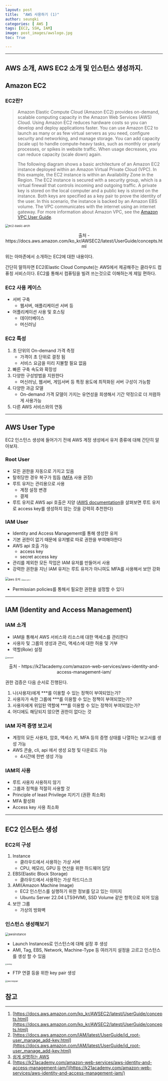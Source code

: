 ```yaml
---
layout: post
title:  "AWS 사용하기 (1)"
author: seungki
categories: [ AWS ]
tags: [EC2, SSH, IAM]
image: post_images/awslogo.jpg
toc: True

---
```

---
AWS 소개, AWS EC2 소개 및 인스턴스 생성까지.
---

## Amazon EC2

### EC2란?

> Amazon Elastic Compute Cloud (Amazon EC2) provides on-demand, scalable computing capacity in the Amazon Web Services (AWS) Cloud. Using Amazon EC2 reduces hardware costs so you can develop and deploy applications faster. You can use Amazon EC2 to launch as many or as few virtual servers as you need, configure security and networking, and manage storage. You can add capacity (scale up) to handle compute-heavy tasks, such as monthly or yearly processes, or spikes in website traffic. When usage decreases, you can reduce capacity (scale down) again.
>
> The following diagram shows a basic architecture of an Amazon EC2 instance deployed within an Amazon Virtual Private Cloud (VPC). In this example, the EC2 instance is within an Availability Zone in the Region. The EC2 instance is secured with a security group, which is a virtual firewall that controls incoming and outgoing traffic. A private key is stored on the local computer and a public key is stored on the instance. Both keys are specified as a key pair to prove the identity of the user. In this scenario, the instance is backed by an Amazon EBS volume. The VPC communicates with the internet using an internet gateway. For more information about Amazon VPC, see the [Amazon VPC User Guide](https://docs.aws.amazon.com/vpc/latest/userguide/).



<img src="../post_images/2023-09-19-AWS-ec2-1/ec2-basic-arch.png" alt="ec2-basic-arch" style="zoom: 67%;" class='center-image'/>

<p align='center'>출처 - https://docs.aws.amazon.com/ko_kr/AWSEC2/latest/UserGuide/concepts.html</p>

위는 아마존에서 소개하는 EC2에 대한 내용이다.

간단히 말하자면 EC2(Elastic Cloud Compute)는 AWS에서 제공해주는 클라우드 컴퓨칭 서비스이다. EC2를 통해서 컴퓨팅을 빌려 쓰는것으로 이해하는게 제일 편하다. 

### EC2 사용 케이스

* 서버 구축
  * 웹서버, 애플리케이션 서버 등
* 어플리케이션 사용 및 호스팅
  * 데이터베이스
  * 머신러닝

### EC2 특성

1. 초 단위의 On-demand 가격 측정
   * 가격이 초 단위로 결정 됨
   * 서비스 요금을 미리 지불할 필요 없음
2. 빠른 구축 속도와 확장성
3. 다양한 구성방법을 지원한다
   * 머신러닝, 웹서버, 게임서버 등 특정 용도에 최적화된 서버 구성이 가능함
4. 다양한 과금 모델
   * On-demand 가격 모델이 가지는 유연성을 희생해서 기간 약정으로 더 저렴하게 사용가능
5. 다른 AWS 서비스와의 연동

---

## AWS User Type

EC2 인스턴스 생성에 들어가기 전에 AWS 계정 생성에서 유저 종류에 대해 간단히 알아보자.

### Root User

* 모든 권한을 자동으로 가지고 있음
* 탈취당한 경우 복구가 힘듬 ([MFA](https://docs.aws.amazon.com/IAM/latest/UserGuide/enable-virt-mfa-for-root.html) 사용 권장)
* 루트 유저는 관리용으로 사용
  * 계정 설정 변경
  * 결제
* 루트 유저로 AWS api 호출은 지양 ([AWS documentation](https://docs.aws.amazon.com/IAM/latest/UserGuide/id_root-user_manage_add-key.html)을 살펴보면 루트 유저로 access key를 생성하지 않는 것을 강력히 추천한다)

### IAM User

* Identity and Access Management를 통해 생성한 유저
* 기본 권한이 없기 때문에 유저별로 따로 권한을 부여해야한다
* AWS api 호출 가능
  * access key
  * secret access key
* 관리를 제외한 모든 작업은 IAM 유저를 만들어서 사용
* 강력한 권한을 지닌 IAM 유저는 루트 유저가 아니여도 MFA를 사용해서 보안 강화

<img src="../post_images/2023-09-19-AWS-ec2-1/aws 유저.png" alt="aws 유저" style="zoom:67%;" class='center-image'/>

<img src="../post_images/2023-09-19-AWS-ec2-1/aws 유저 2.png" alt="aws 유저 2" style="zoom: 33%;" class=/>

* Permissian policies를 통해서 필요한 권한을 설정할 수 있다

---

## IAM (Identity and Access Management)

### IAM 소개

* IAM을 통해서 AWS 서비스와 리소스에 대한 액세스를 관리한다
* 사용자 및 그룹의 생성과 관리, 액세스에 대한 허용 및 거부
* 역할(Role) 설정

<img src="../post_images/2023-09-19-AWS-ec2-1/awsiam1.png" alt="awsiam1" style="zoom: 37%;" class='center-image'/>

<p align='center'>출처 - https://k21academy.com/amazon-web-services/aws-identity-and-access-management-iam/</p>

권한 검증은 다음 순서로 진행된다.

1. 나(사용자)에게 ***를 이용할 수 있는 정책이 부여되었는가?
2. 사용자가 속한 그룹에 ***를 이용할 수 있는 정책이 부여되었는가?
3. 사용자에게 위임된 역할에 ***를 이용할 수 있는 정책이 부여되었는가?
4. 어디에도 해당되지 않으면 권한이 없다는 것



### IAM 자격 증명 보고서

* 계정의 모든 사용자, 암호, 액세스 키, MFA 등의 증명 상태를 나열하는 보고서를 생성 가능
* AWS 콘솔, cli, api 에서 생성 요청 및 다운로드 가능
  * 4시간에 한번 생성 가능



### IAM의 사용

* 루트 사용자 사용하지 않기
* 그룹과 정책을 적절히 사용할 것
* Principle of least Privilege 지키기 (권환 최소화)
* MFA 활성화
* Access key 사용 최소화



---

## EC2 인스턴스 생성

### EC2의 구성

1. Instance
   * 클라우드에서 사용하는 가상 서버
   * CPU, 메모리, GPU 등 연산을 위한 하드웨어 담당
2. EBS(Elastic Block Storage)
   * 클라우드에서 사용하는 가상 하드디스크
3. AMI(Amazon Machine Image)
   * EC2 인스턴스를 실행하기 위한 정보를 담고 있는 이미지
   * Ubuntu Server 22.04 LTS(HVM), SSD Volume 같은 항목으로 되어 있음
4. 보안 그룹
   * 가상의 방화벽

### 인스턴스 생성해보기

<img src="../post_images/2023-09-19-AWS-ec2-1/awsinstance.png" alt="awsinstance" style="zoom:67%; class='center-image'" />

* Launch Instances로 인스턴스에 대해 설정 후 생성
* AMI, Tag, EBS, Network, Machine-Type 등 여러가지 설정을 고르고 인스턴스를 생성 할 수 있음

<img src="../post_images/2023-09-19-AWS-ec2-1/awstag.png" alt="awstag" style="zoom: 33%;" class='center-image'/>

* FTP 연결 등을 위한 key pair 생성

<img src="../post_images/2023-09-19-AWS-ec2-1/aws keypair.png" alt="aws keypair" style="zoom:43%;"  class='center-image' />





## 참고

---

1. [https://docs.aws.amazon.com/ko_kr/AWSEC2/latest/UserGuide/concepts.html](https://docs.aws.amazon.com/ko_kr/AWSEC2/latest/UserGuide/concepts.html)
2. [https://docs.aws.amazon.com/IAM/latest/UserGuide/id_root-user_manage_add-key.html](https://docs.aws.amazon.com/IAM/latest/UserGuide/id_root-user_manage_add-key.html)
3. [쉽게 설명하는 AWS](https://www.youtube.com/watch?v=9nBq6PxDvp4&list=PLfth0bK2MgIan-SzGpHIbfnCnjj583K2m&index=5)
4. [https://k21academy.com/amazon-web-services/aws-identity-and-access-management-iam/](https://k21academy.com/amazon-web-services/aws-identity-and-access-management-iam/)

